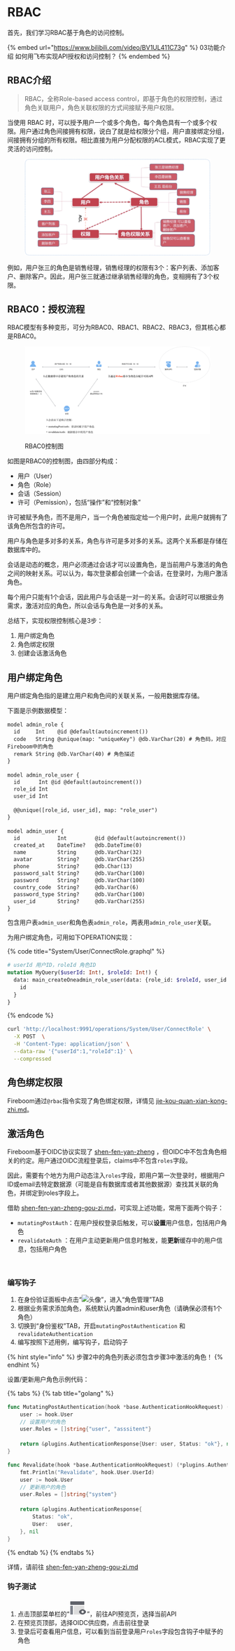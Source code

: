 # RBAC

首先，我们学习RBAC基于角色的访问控制。

{% embed url="https://www.bilibili.com/video/BV1UL411C73g" %}
03功能介绍 如何用飞布实现API授权和访问控制？
{% endembed %}

## RBAC介绍

> RBAC，全称Role-based access control，即基于角色的权限控制，通过角色关联用户，角色关联权限的方式间接赋予用户权限。

当使用 RBAC 时，可以授予用户一个或多个角色，每个角色具有一个或多个权限。用户通过角色间接拥有权限，说白了就是给权限分个组，用户直接绑定分组，间接拥有分组的所有权限。相比直接为用户分配权限的ACL模式，RBAC实现了更灵活的访问控制。

<figure><img src="../../../.gitbook/assets/image (1) (1) (1) (1) (2).png" alt=""><figcaption></figcaption></figure>

例如，用户张三的角色是销售经理，销售经理的权限有3个：客户列表、添加客户、删除客户。因此，用户张三就通过继承销售经理的角色，变相拥有了3个权限。

## RBAC0：授权流程

RBAC模型有多种变形，可分为RBAC0、RBAC1、RBAC2、RBAC3，但其核心都是RBAC0。

<figure><img src="../../../.gitbook/assets/image (1) (1) (1) (1) (2) (1).png" alt=""><figcaption><p>RBAC0控制图</p></figcaption></figure>

如图是RBAC0的控制图，由四部分构成：

* 用户（User）
* 角色（Role）
* 会话（Session）
* 许可（Pemission），包括“操作”和“控制对象”

许可被赋予角色，而不是用户，当一个角色被指定给一个用户时，此用户就拥有了该角色所包含的许可。

用户与角色是多对多的关系，角色与许可是多对多的关系。这两个关系都是存储在数据库中的。

会话是动态的概念，用户必须通过会话才可以设置角色，是当前用户与激活的角色之间的映射关系。可以认为，每次登录都会创建一个会话，在登录时，为用户激活角色。

每个用户只能有1个会话，因此用户与会话是一对一的关系。会话时可以根据业务需求，激活对应的角色，所以会话与角色是一对多的关系。

总结下，实现权限控制核心是3步：

1. 用户绑定角色
2. 角色绑定权限
3. 创建会话激活角色

## 用户绑定角色

用户绑定角色指的是建立用户和角色间的关联关系，一般用数据库存储。

下面是示例数据模型：

```prisma
model admin_role {
  id     Int    @id @default(autoincrement())
  code   String @unique(map: "uniqueKey") @db.VarChar(20) # 角色码，对应Fireboom中的角色
  remark String @db.VarChar(40) # 角色描述
}

model admin_role_user {
  id      Int @id @default(autoincrement())
  role_id Int
  user_id Int

  @@unique([role_id, user_id], map: "role_user")
}

model admin_user {
  id            Int         @id @default(autoincrement())
  created_at    DateTime?   @db.DateTime(0)
  name          String      @db.VarChar(32)
  avatar        String?     @db.VarChar(255)
  phone         String?     @db.Char(13)
  password_salt String?     @db.VarChar(100)
  password      String?     @db.VarChar(100)
  country_code  String?     @db.VarChar(6)
  password_type String?     @db.VarChar(100)
  user_id       String?     @db.VarChar(255)
}
```

包含用户表`admin_user`和角色表`admin_role`，两表用`admin_role_user`关联。

为用户绑定角色，可用如下OPERATION实现：

{% code title="System/User/ConnectRole.graphql" %}
```graphql
# userId 用户ID，roleId 角色ID
mutation MyQuery($userId: Int!, $roleId: Int!) {
  data: main_createOneadmin_role_user(data: {role_id: $roleId, user_id: $userId}) {
    id
  }
}
```
{% endcode %}

```bash
curl 'http://localhost:9991/operations/System/User/ConnectRole' \
  -X POST  \
  -H 'Content-Type: application/json' \
  --data-raw '{"userId":1,"roleId":1}' \
  --compressed
```

## 角色绑定权限

Fireboom通过`@rbac`指令实现了角色绑定权限，详情见 [jie-kou-quan-xian-kong-zhi.md](../jie-kou-quan-xian-kong-zhi.md "mention")。

## 激活角色

Fireboom基于OIDC协议实现了 [shen-fen-yan-zheng](../../shen-fen-yan-zheng/ "mention") ，但OIDC中不包含角色相关的约定。用户通过OIDC流程登录后，claims中不包含`roles`字段。

因此，需要有个地方为用户动态注入`roles`字段，即用户第一次登录时，根据用户ID或email去特定数据源（可能是自有数据库或者其他数据源）查找其关联的角色，并绑定到roles字段上。

借助 [shen-fen-yan-zheng-gou-zi.md](../../../jin-jie-gou-zi-ji-zhi/shen-fen-yan-zheng-gou-zi.md "mention")，可实现上述功能，常用下面两个钩子：

* `mutatingPostAuth`：在用户授权登录后触发，可以**设置**用户信息，包括用户角色
* `revalidateAuth` ：在用户主动更新用户信息时触发，能**更新**缓存中的用户信息，包括用户角色

<figure><img src="../../../.gitbook/assets/image (56).png" alt=""><figcaption></figcaption></figure>

### 编写钩子

1. 在身份验证面板中点击“<img src="http://localhost:9123/assets/workbench/panel-role.png" alt="头像" data-size="line">”，进入“角色管理”TAB
2. 根据业务需求添加角色，系统默认内置admin和user角色（请确保必须有1个角色）
3. 切换到“身份鉴权”TAB，开启`mutatingPostAuthentication` 和 `revalidateAuthentication`
4. 编写按照下述用例，编写钩子，启动钩子

{% hint style="info" %}
步骤2中的角色列表必须包含步骤3中激活的角色！
{% endhint %}

设置/更新用户角色示例代码：

{% tabs %}
{% tab title="golang" %}
```go
func MutatingPostAuthentication(hook *base.AuthenticationHookRequest) (*plugins.AuthenticationResponse, error) {
	user := hook.User
	// 设置用户的角色
	user.Roles = []string{"user", "asssitent"}

	return &plugins.AuthenticationResponse{User: user, Status: "ok"}, nil
}
```

```go
func Revalidate(hook *base.AuthenticationHookRequest) (*plugins.AuthenticationResponse, error) {
	fmt.Println("Revalidate", hook.User.UserId)
	user := hook.User
	// 更新用户的角色
	user.Roles = []string{"system"}

	return &plugins.AuthenticationResponse{
		Status: "ok",
		User:   user,
	}, nil
}
```
{% endtab %}
{% endtabs %}

详情，请前往 [shen-fen-yan-zheng-gou-zi.md](../../../jin-jie-gou-zi-ji-zhi/shen-fen-yan-zheng-gou-zi.md "mention")

### 钩子测试

1. 点击顶部菜单栏的“<img src="data:image/png;base64,iVBORw0KGgoAAAANSUhEUgAAACgAAAAoCAMAAAC7IEhfAAAAY1BMVEUAAADU1NRjZmxvcnePkZVgY2rPz9BfY2poaHTAwMOAhIxoa3FgYmpgYmlgY2nFxcbU1NRmZm+Ag427u73U1NRfYml/g4zt7e3k5eXW1te9vsCztLefoaWanKCOkJVydXtucXecDQKGAAAAFXRSTlMAzP336NDOiAvTz/rn2tjSph7Qs6d9epWLAAAAjElEQVQ4y+2T2Q6EIAxFK+A6mzMj4q7//5VaYngCG2N8cDkvNOlJSG9TuCq+XMQ3oiQ4p0jGsx+/fCIByDwrqRFzDYDn4BatYiw4Y1zEhBgIJjUsjJbED5eG19ctBtrr66rD9x05RYH9oVBKtViFTvGB7UZNlFg9N4n01/QwdDwrA0/mU0jtK/zDYRgBwgsrsPomQg4AAAAASUVORK5CYII=" alt="预览" data-size="line">”，前往API预览页，选择当前API
2. 在预览页顶部，选择OIDC供应商，点击前往登录
3. 登录后可查看用户信息，可以看到当前登录用户`roles`字段包含钩子中赋予的角色
